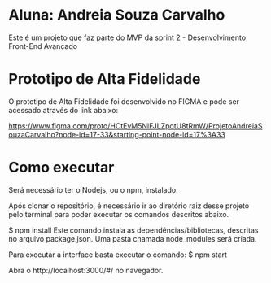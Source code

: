 # Aluna: Andreia Souza Carvalho
Este é um projeto que faz parte do MVP da sprint 2 - Desenvolvimento Front-End Avançado

# Prototipo de Alta Fidelidade
O prototipo de Alta Fidelidade foi desenvolvido no FIGMA e pode ser acessado através do link abaixo:

https://www.figma.com/proto/HCtEvM5NlFJLZpotU8tRmW/ProjetoAndreiaSouzaCarvalho?node-id=17-33&starting-point-node-id=17%3A33

# Como executar
Será necessário ter o Nodejs, ou o npm, instalado.

Após clonar o repositório, é necessário ir ao diretório raiz desse projeto pelo terminal para poder executar os comandos descritos abaixo.

$ npm install
Este comando instala as dependências/bibliotecas, descritas no arquivo package.json. Uma pasta chamada node_modules será criada.

Para executar a interface basta executar o comando:
$ npm start

Abra o http://localhost:3000/#/ no navegador.
